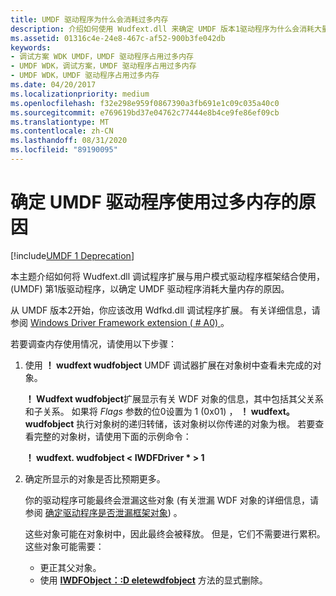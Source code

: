 ```yaml
---
title: UMDF 驱动程序为什么会消耗过多内存
description: 介绍如何使用 Wudfext.dll 来确定 UMDF 版本1驱动程序为什么会消耗大量内存。
ms.assetid: 01316c4e-24e8-467c-af52-900b3fe042db
keywords:
- 调试方案 WDK UMDF，UMDF 驱动程序占用过多内存
- UMDF WDK，调试方案，UMDF 驱动程序占用过多内存
- UMDF WDK，UMDF 驱动程序占用过多内存
ms.date: 04/20/2017
ms.localizationpriority: medium
ms.openlocfilehash: f32e298e959f0867390a3fb691e1c09c035a40c0
ms.sourcegitcommit: e769619bd37e04762c77444e8b4ce9fe86ef09cb
ms.translationtype: MT
ms.contentlocale: zh-CN
ms.lasthandoff: 08/31/2020
ms.locfileid: "89190095"
---
```

# <a name="determining-why-a-umdf-driver-consumes-an-excessive-amount-of-memory"></a>确定 UMDF 驱动程序使用过多内存的原因

[!include[UMDF 1 Deprecation](../includes/umdf-1-deprecation.md)]

本主题介绍如何将 Wudfext.dll 调试程序扩展与用户模式驱动程序框架结合使用， (UMDF) 第1版驱动程序，以确定 UMDF 驱动程序消耗大量内存的原因。

从 UMDF 版本2开始，你应该改用 Wdfkd.dll 调试程序扩展。 有关详细信息，请参阅 [Windows Driver Framework extension ( # A0) ](../debugger/kernel-mode-driver-framework-extensions--wdfkd-dll-.md)。

若要调查内存使用情况，请使用以下步骤：

1.  使用 **！ wudfext wudfobject** UMDF 调试器扩展在对象树中查看未完成的对象。

    **！ Wudfext wudfobject**扩展显示有关 WDF 对象的信息，其中包括其父关系和子关系。 如果将 *Flags* 参数的位0设置为 1 (0x01) ， **！ wudfext。 wudfobject** 执行对象树的递归转储，该对象树以你传递的对象为根。 若要查看完整的对象树，请使用下面的示例命令：

    **！ wudfext. wudfobject &lt; IWDFDriver \* &gt; 1**

2.  确定所显示的对象是否比预期更多。

    你的驱动程序可能最终会泄漏这些对象 (有关泄漏 WDF 对象的详细信息，请参阅 [确定驱动程序是否泄漏框架对象](determining-if-a-driver-leaks-framework-objects.md)) 。

    这些对象可能在对象树中，因此最终会被释放。 但是，它们不需要进行累积。 这些对象可能需要：

    -   更正其父对象。
    -   使用 [**IWDFObject：:D eletewdfobject**](/windows-hardware/drivers/ddi/wudfddi/nf-wudfddi-iwdfobject-deletewdfobject) 方法的显式删除。

 

